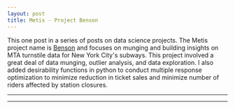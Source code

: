 ```yaml
---
layout: post
title: Metis - Project Benson
---
```


This one post in a series of posts on data science projects.  The Metis project name is [Benson](https://github.com/Codr99/Portfolio/blob/master/Metis_mta_pit_crew.pdf) and focuses on munging and building insights on MTA turnstile data for New York City's subways.  This project involved a great deal of data munging, outlier analysis, and data exploration.  I also added desirability functions in python to conduct multiple response optimization to minimize reduction in ticket sales and minimize number of riders affected by station closures.

<hr>
<hr>
